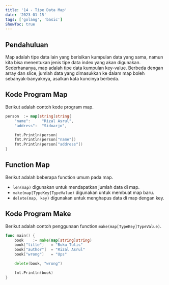 ```yaml
---
title: '14 - Tipe Data Map'
date: '2023-01-15'
tags: ['golang', 'basic']
ShowToc: true
---
```


## Pendahuluan

Map adalah tipe data lain yang berisikan kumpulan data yang sama, namun kita bisa menentukan jenis tipe data index yang akan digunakan. Sederhananya, map adalah tipe data kumpulan key-value. Berbeda dengan array dan slice, jumlah data yang dimasukkan ke dalam map boleh sebanyak-banyaknya, asalkan kata kuncinya berbeda.

## Kode Program Map

Berikut adalah contoh kode program map.

```go
person  := map[string]string{
    "name":     "Rizal Asrul",
    "address":  "Sidoarjo",

    fmt.Println(person)
    fmt.Println(person["name"])
    fmt.Println(person["address"])
}
```

## Function Map

Berikut adalah beberapa function umum pada map.

* `len(map)` digunakan untuk mendapatkan jumlah data di map.
* `make(map[TypeKey]TypeValue)` digunakan untuk membuat map baru.
* `delete(map, key)` digunakan untuk menghapus data di map dengan key.

## Kode Program Make

Berikut adalah contoh penggunaan function `make(map[TypeKey]TypeValue)`.

```go
func main() {
    book    := make(map[string]string)
    book["title"]   = "Buku Tulis"
    book["author"]  = "Rizal Asrul"
    book["wrong"]   = "Ups"

    delete(book, "wrong")

    fmt.Println(book)
}
```